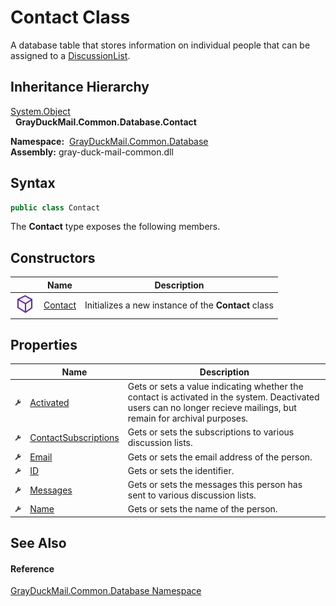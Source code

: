 Contact Class
=============
A database table that stores information on individual people that can be assigned to a [DiscussionList][1].


Inheritance Hierarchy
---------------------
[System.Object][2]  
  **GrayDuckMail.Common.Database.Contact**  

  **Namespace:**  [GrayDuckMail.Common.Database][3]  
  **Assembly:** gray-duck-mail-common.dll

Syntax
------

```csharp
public class Contact
```

The **Contact** type exposes the following members.


Constructors
------------

|                  | Name         | Description                                         |
| ---------------- | ------------ | --------------------------------------------------- |
| ![Public method] | [Contact][4] | Initializes a new instance of the **Contact** class |


Properties
----------

|                    | Name                      | Description                                                                                                                                                         |
| ------------------ | ------------------------- | ------------------------------------------------------------------------------------------------------------------------------------------------------------------- |
| ![Public property] | [Activated][5]            | Gets or sets a value indicating whether the contact is activated in the system. Deactivated users can no longer recieve mailings, but remain for archival purposes. |
| ![Public property] | [ContactSubscriptions][6] | Gets or sets the subscriptions to various discussion lists.                                                                                                         |
| ![Public property] | [Email][7]                | Gets or sets the email address of the person.                                                                                                                       |
| ![Public property] | [ID][8]                   | Gets or sets the identifier.                                                                                                                                        |
| ![Public property] | [Messages][9]             | Gets or sets the messages this person has sent to various discussion lists.                                                                                         |
| ![Public property] | [Name][10]                | Gets or sets the name of the person.                                                                                                                                |


See Also
--------

#### Reference
[GrayDuckMail.Common.Database Namespace][3]  

[1]: ../DiscussionList/README.md
[2]: https://docs.microsoft.com/dotnet/api/system.object
[3]: ../README.md
[4]: _ctor.md
[5]: Activated.md
[6]: ContactSubscriptions.md
[7]: Email.md
[8]: ID.md
[9]: Messages.md
[10]: Name.md
[Public method]: ../../icons/pubmethod.svg "Public method"
[Public property]: ../../icons/pubproperty.svg "Public property"